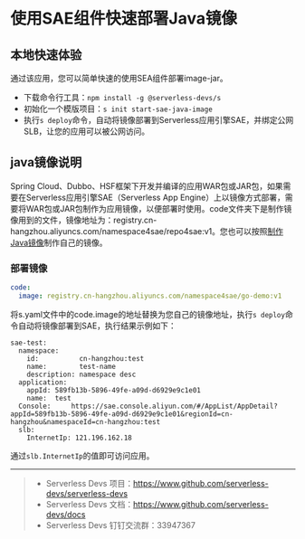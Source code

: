 # 使用SAE组件快速部署Java镜像

## 本地快速体验
通过该应用，您可以简单快速的使用SEA组件部署image-jar。

- 下载命令行工具：`npm install -g @serverless-devs/s`
- 初始化一个模版项目：`s init start-sae-java-image`
- 执行`s deploy`命令，自动将镜像部署到Serverless应用引擎SAE，并绑定公网SLB，让您的应用可以被公网访问。

## java镜像说明
Spring Cloud、Dubbo、HSF框架下开发并编译的应用WAR包或JAR包，如果需要在Serverless应用引擎SAE（Serverless App Engine）上以镜像方式部署，需要将WAR包或JAR包制作为应用镜像，以便部署时使用。code文件夹下是制作镜像用到的文件，镜像地址为：registry.cn-hangzhou.aliyuncs.com/namespace4sae/repo4sae:v1。您也可以按照[制作Java镜像](https://help.aliyun.com/document_detail/98492.html)制作自己的镜像。

### 部署镜像
```yaml
code:
  image: registry.cn-hangzhou.aliyuncs.com/namespace4sae/go-demo:v1
```
将s.yaml文件中的code.image的地址替换为您自己的镜像地址，执行`s deploy`命令自动将镜像部署到SAE，执行结果示例如下：
```
sae-test: 
  namespace: 
    id:          cn-hangzhou:test
    name:        test-name
    description: namespace desc
  application: 
    appId: 589fb13b-5896-49fe-a09d-d6929e9c1e01
    name:  test
  Console:     https://sae.console.aliyun.com/#/AppList/AppDetail?appId=589fb13b-5896-49fe-a09d-d6929e9c1e01&regionId=cn-hangzhou&namespaceId=cn-hangzhou:test
  slb: 
    InternetIp: 121.196.162.18
```
通过`slb.InternetIp`的值即可访问应用。

-----

> - Serverless Devs 项目：https://www.github.com/serverless-devs/serverless-devs   
> - Serverless Devs 文档：https://www.github.com/serverless-devs/docs   
> - Serverless Devs 钉钉交流群：33947367    